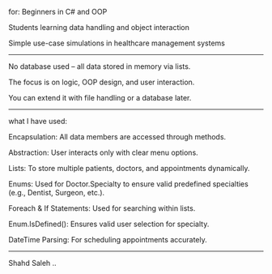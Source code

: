 for:
Beginners in C# and OOP

Students learning data handling and object interaction

Simple use-case simulations in healthcare management systems
_______________________________________________________________________

No database used – all data stored in memory via lists.

The focus is on logic, OOP design, and user interaction.

You can extend it with file handling or a database later.
_______________________________________________________________________
what I have used:

Encapsulation: All data members are accessed through methods.

Abstraction: User interacts only with clear menu options.

Lists: To store multiple patients, doctors, and appointments dynamically.

Enums: Used for Doctor.Specialty to ensure valid predefined specialties (e.g., Dentist, Surgeon, etc.).

Foreach & If Statements: Used for searching within lists.

Enum.IsDefined(): Ensures valid user selection for specialty.

DateTime Parsing: For scheduling appointments accurately.
____________________________________________________________________________
Shahd Saleh ..
